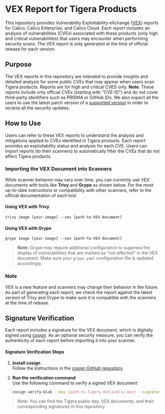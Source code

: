 
  

# VEX Report for Tigera Products

  

This repository provides Vulnerability Exploitability eXchange ([VEX](https://www.cisa.gov/resources-tools/resources/when-issue-vex-information)) reports for Calico, Calico Enterprise, and Calico Cloud. Each report includes an analysis of vulnerabilities (CVEs) associated with these products (only high and critical vulnerabilities) that users may encounter when performing security scans. The VEX report is only generated at the time of official release for each version.

  

## Purpose

  

The VEX reports in this repository are intended to provide insights and detailed analysis for some public CVEs that may appear when users scan Tigera products. Reports are for high and critical CVES only. **Note**: These reports include only official CVEs (starting with "CVE-ID") and do not cover third-party identifiers such as PRISMA or GitHub IDs. We also expect all the users to use the latest patch version of a [supported version](https://github.com/projectcalico/calico/security/policy) in order to recieve all the security updates.

  

## How to Use

  

Users can refer to these VEX reports to understand the analysis and mitigations applied to CVEs identified in Tigera products. Each report provides an exploitability status and analysis for each CVE. Users can import reports (to their scanners) to automatically filter the CVEs that do not affect Tigera products.



### Importing the VEX Document into Scanners

While scanner behavior may vary over time, you can currently use VEX documents with tools like **Trivy** and **Grype** as shown below. For the most up-to-date instructions or compatibility with other scanners, refer to the official documentation of each tool.

#### Using VEX with Trivy

`trivy image [your-image] --vex [path-to-VEX-document]` 

#### Using VEX with Grype

`grype image [your-image] --vex [path-to-VEX-document]` 

> **Note:** Grype may require additional configuration to suppress the display of vulnerabilities that are marked as "not affected" in the VEX document. Make sure your `grype.yaml` configuration file is updated accordingly.

### Note

  

VEX is a new feature and scanners may change their behavior in the future. As part of generating each report, we check the report against the latest version of Trivy and Grype to make sure it is compatible with the scanners at the time of release. 


  

## Signature Verification


Each report includes a signature for the VEX document, which is digitally signed using [cosign](https://github.com/sigstore/cosign). As an optional security measure, you can verify the authenticity of each report before importing it into your scanner.

#### Signature Verification Steps

1.  **Install cosign**  
    Follow the instructions in the [cosign GitHub repository](https://github.com/sigstore/cosign).
    
2.  **Run the verification command**  
    Use the following command to verify a signed VEX document:
    
    
    ```bash
    cosign verify-blob --key [path-to-Tigera-VEX-public-key] --signature [path-to-signature] [path-to-VEX-document] 
    ```

> Note: You can find the Tigera public key, VEX documents, and their corresponding signatures in this repository.

